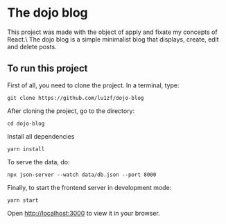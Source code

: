 # The dojo blog

This project was made with the object of apply and fixate my concepts of React.\ 
The dojo blog is a simple minimalist blog that displays, create, edit and delete posts.

## To run this project

First of all, you need to clone the project. In a terminal, type:
```
git clone https://github.com/lu1zf/dojo-blog
```
After cloning the project, go to the directory:
```
cd dojo-blog
```
Install all dependencies
```
yarn install
```
To serve the data, do:
```
npx json-server --watch data/db.json --port 8000
```
Finally, to start the frontend server in development mode:
```
yarn start
```

Open [http://localhost:3000](http://localhost:3000) to view it in your browser.
